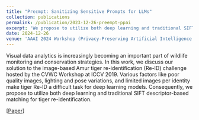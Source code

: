 ```yaml
---
title: "Prϵϵmpt: Sanitizing Sensitive Prompts for LLMs"
collection: publications
permalink: /publication/2023-12-26-preempt-ppai
excerpt: 'We propose to utilize both deep learning and traditional SIFT descriptor-based matching for tiger re-identification.'
date: 2024-12-26
venue: 'AAAI 2024 Workshop (Privacy-Preserving Artificial Intelligence'
---
```

Visual data analytics is increasingly becoming an important part of wildlife monitoring and conservation strategies. In this work, we discuss our solution to the image-based Amur tiger re-identification (Re-ID) challenge hosted by the CVWC Workshop at ICCV 2019. Various factors like poor quality images, lighting and pose variations, and limited images per identity make tiger Re-ID a difficult task for deep learning models. Consequently, we propose to utilize both deep learning and traditional SIFT descriptor-based matching for tiger re-identification.

[[Paper](https://www.cs.toronto.edu/~dglukhov/Preempt.pdf)]

<!-- Recommended citation: Your Name, You. (2015). "Paper Title Number 3." <i>Journal 1</i>. 1(3). -->
